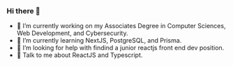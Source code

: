 ### Hi there 👋

- 🔭 I’m currently working on my Associates Degree in Computer Sciences, Web Development, and Cybersecurity.
- 🌱 I’m currently learning NextJS, PostgreSQL, and Prisma.
- 🤔 I’m looking for help with findind a junior reactjs front end dev position. 
- 💬 Talk to me about ReactJS and Typescript. 

